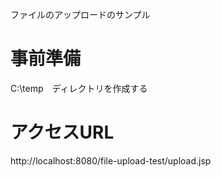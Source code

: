 ファイルのアップロードのサンプル

# 事前準備
C:\temp　ディレクトリを作成する

# アクセスURL
http://localhost:8080/file-upload-test/upload.jsp